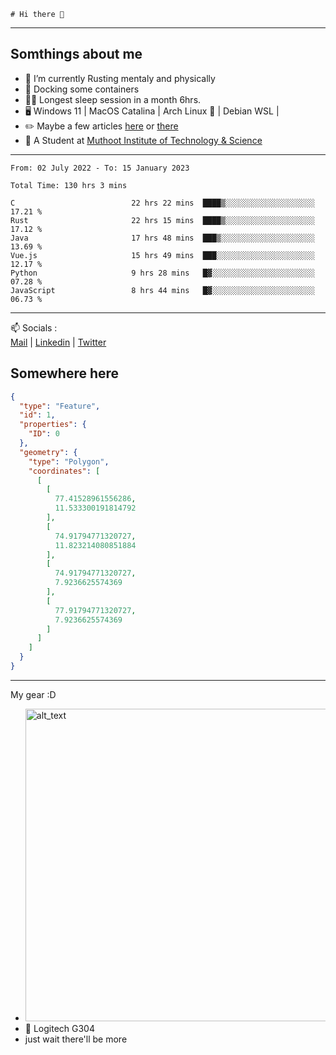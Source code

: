 ```
# Hi there 👋
```

---

## Somthings about me


- 🌱 I’m currently Rusting mentaly and physically
- 🐋 Docking some containers
- 😶‍🌫️ Longest sleep session in a month 6hrs.
- 🖥️ Windows 11 | MacOS Catalina | Arch Linux 🦩 | Debian WSL |
- ✏️ Maybe a few articles [here](https://medium.com/@advaithnarayanan8) or [there](https://medium.com/@advaithnarayanan8)
- 📑 A Student at [Muthoot Institute of Technology & Science](https://mgmits.ac.in/)



---

<!--START_SECTION:waka-->

```text
From: 02 July 2022 - To: 15 January 2023

Total Time: 130 hrs 3 mins

C                          22 hrs 22 mins  ████▒░░░░░░░░░░░░░░░░░░░░   17.21 %
Rust                       22 hrs 15 mins  ████▒░░░░░░░░░░░░░░░░░░░░   17.12 %
Java                       17 hrs 48 mins  ███▒░░░░░░░░░░░░░░░░░░░░░   13.69 %
Vue.js                     15 hrs 49 mins  ███░░░░░░░░░░░░░░░░░░░░░░   12.17 %
Python                     9 hrs 28 mins   █▓░░░░░░░░░░░░░░░░░░░░░░░   07.28 %
JavaScript                 8 hrs 44 mins   █▓░░░░░░░░░░░░░░░░░░░░░░░   06.73 %
```

<!--END_SECTION:waka-->

---

📫 Socials :<br>
[Mail](mailto:advaithnarayanan8@gmail.com) | [Linkedin](https://www.linkedin.com/in/advaith-narayanan-a72152214/) | [Twitter](https://twitter.com/advaithnarayan)

## Somewhere here

```geojson
{
  "type": "Feature",
  "id": 1,
  "properties": {
    "ID": 0
  },
  "geometry": {
    "type": "Polygon",
    "coordinates": [
      [
        [
          77.41528961556286,
          11.533300191814792
        ],
        [
          74.91794771320727,
          11.823214080851884
        ],
        [
          74.91794771320727,
          7.9236625574369
        ],
        [
          77.91794771320727,
          7.9236625574369
        ]
      ]
    ]
  }
}
```


--- 
My gear :D

- [<img alt="alt_text" width="500px" src="https://valid.x86.fr/cache/banner/xv24bv-6.png" />](https://valid.x86.fr/xv24bv)
- 🐁 Logitech G304
- just wait there'll be more

